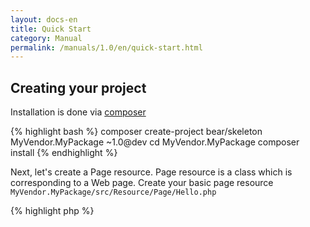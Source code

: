 ```yaml
---
layout: docs-en
title: Quick Start
category: Manual
permalink: /manuals/1.0/en/quick-start.html
---
```


## Creating your project

Installation is done via [composer](http://getcomposer.org)

{% highlight bash %}
composer create-project bear/skeleton MyVendor.MyPackage ~1.0@dev
cd MyVendor.MyPackage
composer install
{% endhighlight %}

Next, let's create a Page resource. Page resource is a class which is corresponding to a Web page.
Create your basic page resource `MyVendor.MyPackage/src/Resource/Page/Hello.php`

{% highlight php %}
<?php

namespace MyVendor\MyPackage\Resource\Page;

use BEAR\Resource\ResourceObject;

class Hello extends ResourceObject
{
    public function onGet($name = 'BEAR.Sunday')
    {
        $this['greeting'] = 'Hello ' . $name;

        return $this;
    }
}
{% endhighlight %}

In the above example, when the page is requested using GET method, `Hello` and `$_GET['name']` strings are joined, and assigned to a variable `greeting`.
BEAR.Sunday application that you create will work on Web server, but also in the console.

{% highlight bash %}
php bootstrap/web.php get /hello
php bootstrap/web.php get '/hello?name=World'

200 OK
Content-Type: application/hal+json

{
    "greeting": "Hello World",
    "_links": {
        "self": {
            "href": "/hello?name=World"
        }
    }
}
{% endhighlight %}

Let us fire the php server

{% highlight bash %}
php -S 127.0.0.1:8080 var/www/index.php
{% endhighlight %}
